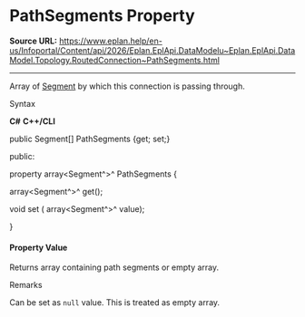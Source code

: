 # PathSegments Property

**Source URL:** https://www.eplan.help/en-us/Infoportal/Content/api/2026/Eplan.EplApi.DataModelu~Eplan.EplApi.DataModel.Topology.RoutedConnection~PathSegments.html

---

Array of [Segment](Eplan.EplApi.DataModelu~Eplan.EplApi.DataModel.Topology.Segment.html) by which this connection is passing through.

Syntax

**C#**
**C++/CLI**


public Segment[] PathSegments {get; set;}

public:

property array<Segment^>^ PathSegments {

   array<Segment^>^ get();

   void set (    array<Segment^>^ value);

}


#### Property Value

Returns array containing path segments or empty array.

Remarks

Can be set as `null` value. This is treated as empty array.
